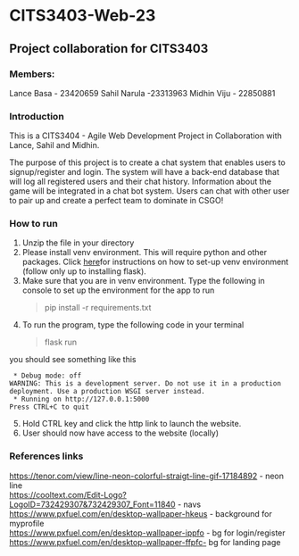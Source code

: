 
# CITS3403-Web-23

## Project collaboration for CITS3403


### Members:
Lance Basa - 23420659
Sahil Narula -23313963
Midhin Viju - 22850881

  
  

### Introduction

This is a CITS3404 - Agile Web Development Project in Collaboration with Lance, Sahil and Midhin.

The purpose of this project is to create a chat system that enables users to signup/register and login. The system will have a back-end database that will log all registered users and their chat history. Information about the game will be integrated in a chat bot system. Users can chat with other user to pair up and create a perfect team to dominate in CSGO!

  

### How to run

1. Unzip the file in your directory  
2. Please install venv environment. This will require python and other packages. Click [here](https://blog.miguelgrinberg.com/post/the-flask-mega-tutorial-part-i-hello-world)for instructions on how to set-up venv environment (follow only up to installing flask).
3. Make sure that you are in venv environment. Type the following in console to set up the environment for the app to run
	> pip install -r requirements.txt
4. To run the program, type the following code in your terminal
	> flask run
	
you should see something like this

```
 * Debug mode: off
WARNING: This is a development server. Do not use it in a production deployment. Use a production WSGI server instead.
 * Running on http://127.0.0.1:5000
Press CTRL+C to quit
```
5. Hold CTRL key and click the http link to launch the website.
6. User should now have access to the website (locally)

  

### References links
https://tenor.com/view/line-neon-colorful-straigt-line-gif-17184892 - neon line  
https://cooltext.com/Edit-Logo?LogoID=732429307&732429307_Font=11840 - navs  
https://www.pxfuel.com/en/desktop-wallpaper-hkeus - background for myprofile  
https://www.pxfuel.com/en/desktop-wallpaper-ippfo - bg for login/register  
https://www.pxfuel.com/en/desktop-wallpaper-ffpfc- bg for landing page  